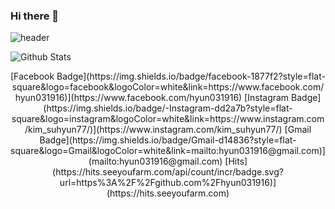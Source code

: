 ### Hi there 👋
![header](https://capsule-render.vercel.app/api?type=wave&color=timeAuto&height=300&section=header&text=Kim%20Suhyun&fontSize=90)

![Github Stats](https://github-readme-stats.vercel.app/api?username=biud436&show_icons=true)
  <div align=center>
  [Facebook Badge](https://img.shields.io/badge/facebook-1877f2?style=flat-square&logo=facebook&logoColor=white&link=https://www.facebook.com/hyun031916)](https://www.facebook.com/hyun031916)  [Instagram Badge](https://img.shields.io/badge/-Instagram-dd2a7b?style=flat-square&logo=instagram&logoColor=white&link=https://www.instagram.com/kim_suhyun77/)](https://www.instagram.com/kim_suhyun77/) [Gmail Badge](https://img.shields.io/badge/Gmail-d14836?style=flat-square&logo=Gmail&logoColor=white&link=mailto:hyun031916@gmail.com)](mailto:hyun031916@gmail.com) 
  [Hits](https://hits.seeyoufarm.com/api/count/incr/badge.svg?url=https%3A%2F%2Fgithub.com%2Fhyun031916)](https://hits.seeyoufarm.com) 
  
  </div>
<!--
**hyun031916/hyun031916** is a ✨ _special_ ✨ repository because its `README.md` (this file) appears on your GitHub profile.

Here are some ideas to get you started:

- 🔭 I’m currently working on ...
- 🌱 I’m currently learning ...
- 👯 I’m looking to collaborate on ...
- 🤔 I’m looking for help with ...
- 💬 Ask me about ...
- 📫 How to reach me: ...
- 😄 Pronouns: ...
- ⚡ Fun fact: ...
-->
